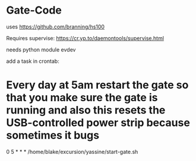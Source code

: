 # Gate-Code

uses https://github.com/branning/hs100

Requires supervise: https://cr.yp.to/daemontools/supervise.html

needs python module evdev

add a task in crontab:
# Every day at 5am restart the gate so that you make sure the gate is running and also this resets the USB-controlled power strip because sometimes it bugs
0 5 * * * /home/blake/excursion/yassine/start-gate.sh
